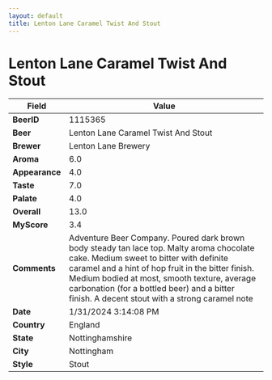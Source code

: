 ```yaml
---
layout: default
title: Lenton Lane Caramel Twist And Stout
---
```


# Lenton Lane Caramel Twist And Stout

| Field         | Value     |
|---------------|-----------|
| **BeerID** | 1115365 |
| **Beer** | Lenton Lane Caramel Twist And Stout |
| **Brewer** | Lenton Lane Brewery |
| **Aroma** | 6.0 |
| **Appearance** | 4.0 |
| **Taste** | 7.0 |
| **Palate** | 4.0 |
| **Overall** | 13.0 |
| **MyScore** | 3.4 |
| **Comments** | Adventure Beer Company. Poured dark brown body steady tan lace top. Malty aroma chocolate cake. Medium sweet to bitter with definite caramel and a hint of hop fruit in the bitter finish. Medium bodied at most, smooth texture, average carbonation (for a bottled beer) and a bitter finish. A decent stout with a strong caramel note |
| **Date** | 1/31/2024 3:14:08 PM |
| **Country** | England |
| **State** | Nottinghamshire |
| **City** | Nottingham |
| **Style** | Stout |
